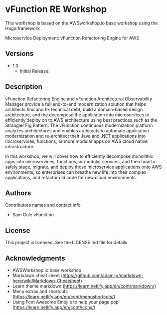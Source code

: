 # vFunction RE Workshop

This workshop is based on the AWSworkshop.io base workshop using the Hugo framework

Microservice Deployment: vFunction Refactoring Engine for AWS

## Versions
 * 1.0
    * Initial Release:
    


## Description

vFunction Refactoring Engine and vFunction Architectural Observability Manager provide a full end-to-end modernization solution that helps architects find and fix technical debt, build a domain-based design architecture, and the decompose the application into microservices to efficiently deploy on to AWS architecture using best practices such as the Strangler Fig Pattern. The vFunction continuous modernization platform analyzes architectures and enables architects to automate application modernization and re-architect their Java and .NET applications into microservices, functions, or more modular apps on AWS cloud native infrastructure. 

In this workshop, we will cover how to efficiently decompose monolithic apps into microservices, functions, or modular services, and then how to safely stage, migrate, and deploy those microservice applications onto AWS environments, so enterprises can breathe new life into their complex applications, and refactor old code for new cloud environments.



## Authors

Contributors names and contact info

* Sam Cole vFunction

## License

This project is licensed. See the LICENSE.md file for details

## Acknowledgments
* AWSWorkshop.io base workshop 
* Markdown cheat sheet (https://github.com/adam-p/markdown-here/wiki/Markdown-Cheatsheet)
* Learn theme markdown (https://learn.netlify.app/en/cont/markdown/)
* Menu extras and shortcuts (https://learn.netlify.app/en/cont/menushortcuts/) 
* Using Font Awesome Emoji's to help your page pop (https://learn.netlify.app/en/cont/icons/)